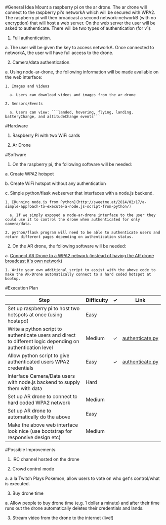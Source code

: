 #General Idea
Mount a raspberry pi on the ar drone. The ar drone will connect to the raspberry pi's networkA which will be secured with WPA2. 
The raspberry pi will then broadcast a second network-networkB (with no encryption) that will host a web server. On the web server the 
user will be asked to authenticate. There will be two types of authentication (for v1):

1. Full authentication. 

  a. The user will be given the key to access networkA. Once connected to networkA, the user will have full access to the drone. 

2. Camera/data authentication.
  
  a. Using node-ar-drone, the following information will be made available on the web interface:
    
    1. Images and Videos
    
      a. Users can download videos and images from the ar drone
      
    2. Sensors/Events
    
      a. Users can view: ```landed, hovering, flying, landing, batteryChange, and altitudeChange events```

#Hardware

1. Raspberry Pi with two WiFi cards

2. Ar Drone

#Software

1. On the raspberry pi, the following software will be needed: 

  a. Create WPA2 hotspot
  
  b. Create WiFi hotspot without any authentication
  
  c. Simple python/flask webserver that interfaces with a node.js backend. 
  
    1. [Running node.js from Python](http://sweetme.at/2014/02/17/a-simple-approach-to-execute-a-node.js-script-from-python/)
    
      a. If we simply exposed a node-ar-drone interface to the user they could use it to control the drone when authenticated for only camera/data. 
      
    2. python/flask program will need to be able to authenticate users and return different pages depending on authentication status. 

2. On the AR drone, the following software will be needed:

  a. [Connect AR Drone to a WPA2 network (instead of having the AR drone broadcast it's own network)](https://github.com/daraosn/ardrone-wpa2)

    1. Write your own additional script to assist with the above code to make the AR-Drone automatically connect to a hard coded hotspot at bootup. 
    
#Execution Plan

| Step  |  Difficulty | ✓ | Link |
|---|---|---|---|
| Set up raspberry pi to host two hotspots at once (using hostapd)            | Easy |
| Write a python script to authenticate users and direct to different logic depending on authentication level  | Medium  |  ✓ | [authenticate.py](https://github.com/ddworken/ARDroneSecurity/blob/master/parts/authenticate.py)
| Allow python script to give authenticated users WPA2 credentials  | Easy  | ✓ | [authenticate.py](https://github.com/ddworken/ARDroneSecurity/blob/master/parts/authenticate.py) |
| Interface Camera/Data users with node.js backend to supply them with data  | Hard |
| Set up AR drone to connect to hard coded WPA2 network  | Medium  |
| Set up AR drone to automatically do the above  | Easy  |
| Make the above web interface look nice (use bootstrap for responsive design etc) | Medium |

#Possible Improvements

1. IRC channel hosted on the drone

2. Crowd control mode

  a. a la Twitch Plays Pokemon, allow users to vote on who get's control/what is executed.
  
3. Buy drone time
  
  a. Allow people to buy drone time (e.g. 1 dollar a minute) and after their time runs out the drone automatically deletes their
  credentials and lands. 
  
3. Stream video from the drone to the internet (live!)
